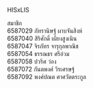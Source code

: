 H I S x L I S  
  
สมาชิก  
6587029 ภัทรานิษฐ์ ผาบจันสิงห์  
6587040 สิริศักดิ์ เผียงสูงเนิน  
6587047 จิรภัทร จารุกุลพาณิช  
6587054 ธรรณธร ศรีอ่วม  
6587058 ปวริศ ว่อง  
6587072 กันตพงศ์ วิรเศรษฐ์  
6587092 พงศ์ปณต ศาศวัตตระกูล  
